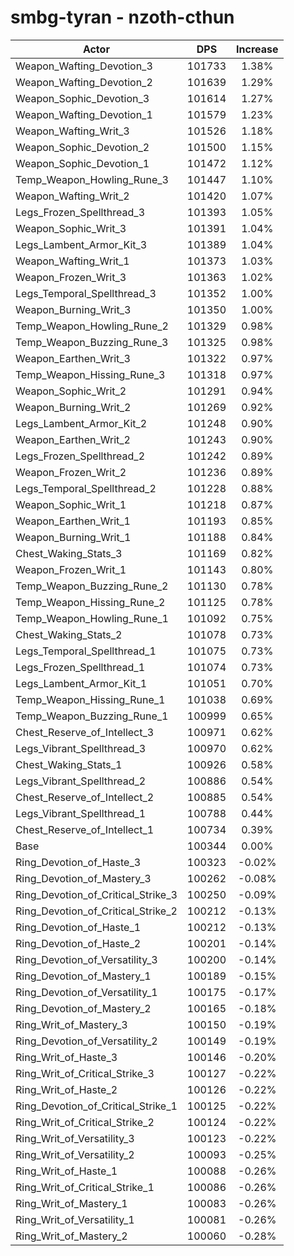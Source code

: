 # smbg-tyran - nzoth-cthun
| Actor | DPS | Increase |
|---|:---:|:---:|
|Weapon_Wafting_Devotion_3|101733|1.38%|
|Weapon_Wafting_Devotion_2|101639|1.29%|
|Weapon_Sophic_Devotion_3|101614|1.27%|
|Weapon_Wafting_Devotion_1|101579|1.23%|
|Weapon_Wafting_Writ_3|101526|1.18%|
|Weapon_Sophic_Devotion_2|101500|1.15%|
|Weapon_Sophic_Devotion_1|101472|1.12%|
|Temp_Weapon_Howling_Rune_3|101447|1.10%|
|Weapon_Wafting_Writ_2|101420|1.07%|
|Legs_Frozen_Spellthread_3|101393|1.05%|
|Weapon_Sophic_Writ_3|101391|1.04%|
|Legs_Lambent_Armor_Kit_3|101389|1.04%|
|Weapon_Wafting_Writ_1|101373|1.03%|
|Weapon_Frozen_Writ_3|101363|1.02%|
|Legs_Temporal_Spellthread_3|101352|1.00%|
|Weapon_Burning_Writ_3|101350|1.00%|
|Temp_Weapon_Howling_Rune_2|101329|0.98%|
|Temp_Weapon_Buzzing_Rune_3|101325|0.98%|
|Weapon_Earthen_Writ_3|101322|0.97%|
|Temp_Weapon_Hissing_Rune_3|101318|0.97%|
|Weapon_Sophic_Writ_2|101291|0.94%|
|Weapon_Burning_Writ_2|101269|0.92%|
|Legs_Lambent_Armor_Kit_2|101248|0.90%|
|Weapon_Earthen_Writ_2|101243|0.90%|
|Legs_Frozen_Spellthread_2|101242|0.89%|
|Weapon_Frozen_Writ_2|101236|0.89%|
|Legs_Temporal_Spellthread_2|101228|0.88%|
|Weapon_Sophic_Writ_1|101218|0.87%|
|Weapon_Earthen_Writ_1|101193|0.85%|
|Weapon_Burning_Writ_1|101188|0.84%|
|Chest_Waking_Stats_3|101169|0.82%|
|Weapon_Frozen_Writ_1|101143|0.80%|
|Temp_Weapon_Buzzing_Rune_2|101130|0.78%|
|Temp_Weapon_Hissing_Rune_2|101125|0.78%|
|Temp_Weapon_Howling_Rune_1|101092|0.75%|
|Chest_Waking_Stats_2|101078|0.73%|
|Legs_Temporal_Spellthread_1|101075|0.73%|
|Legs_Frozen_Spellthread_1|101074|0.73%|
|Legs_Lambent_Armor_Kit_1|101051|0.70%|
|Temp_Weapon_Hissing_Rune_1|101038|0.69%|
|Temp_Weapon_Buzzing_Rune_1|100999|0.65%|
|Chest_Reserve_of_Intellect_3|100971|0.62%|
|Legs_Vibrant_Spellthread_3|100970|0.62%|
|Chest_Waking_Stats_1|100926|0.58%|
|Legs_Vibrant_Spellthread_2|100886|0.54%|
|Chest_Reserve_of_Intellect_2|100885|0.54%|
|Legs_Vibrant_Spellthread_1|100788|0.44%|
|Chest_Reserve_of_Intellect_1|100734|0.39%|
|Base|100344|0.00%|
|Ring_Devotion_of_Haste_3|100323|-0.02%|
|Ring_Devotion_of_Mastery_3|100262|-0.08%|
|Ring_Devotion_of_Critical_Strike_3|100250|-0.09%|
|Ring_Devotion_of_Critical_Strike_2|100212|-0.13%|
|Ring_Devotion_of_Haste_1|100212|-0.13%|
|Ring_Devotion_of_Haste_2|100201|-0.14%|
|Ring_Devotion_of_Versatility_3|100200|-0.14%|
|Ring_Devotion_of_Mastery_1|100189|-0.15%|
|Ring_Devotion_of_Versatility_1|100175|-0.17%|
|Ring_Devotion_of_Mastery_2|100165|-0.18%|
|Ring_Writ_of_Mastery_3|100150|-0.19%|
|Ring_Devotion_of_Versatility_2|100149|-0.19%|
|Ring_Writ_of_Haste_3|100146|-0.20%|
|Ring_Writ_of_Critical_Strike_3|100127|-0.22%|
|Ring_Writ_of_Haste_2|100126|-0.22%|
|Ring_Devotion_of_Critical_Strike_1|100125|-0.22%|
|Ring_Writ_of_Critical_Strike_2|100124|-0.22%|
|Ring_Writ_of_Versatility_3|100123|-0.22%|
|Ring_Writ_of_Versatility_2|100093|-0.25%|
|Ring_Writ_of_Haste_1|100088|-0.26%|
|Ring_Writ_of_Critical_Strike_1|100086|-0.26%|
|Ring_Writ_of_Mastery_1|100083|-0.26%|
|Ring_Writ_of_Versatility_1|100081|-0.26%|
|Ring_Writ_of_Mastery_2|100060|-0.28%|
